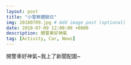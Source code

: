 ```yaml
---
layout: post
title: "小警察體驗日"
img: 20180709.jpg # Add image post (optional)
date: 2018-07-09 12:00:00 +0800
description: 開警車好神氣
tag: [Activity, Car, News]
---
```

開警車好神氣~我上了新聞配圖~